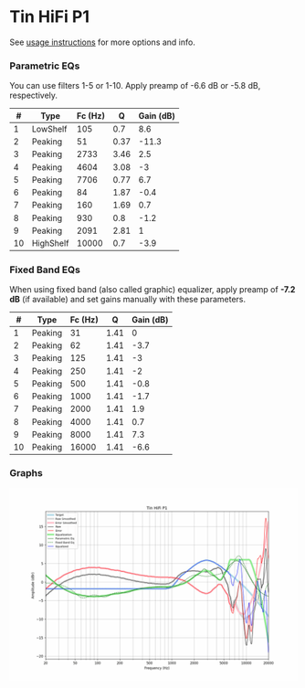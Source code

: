 # Tin HiFi P1
See [usage instructions](https://github.com/jaakkopasanen/AutoEq#usage) for more options and info.

### Parametric EQs
You can use filters 1-5 or 1-10. Apply preamp of -6.6 dB or -5.8 dB, respectively.

|   # | Type      |   Fc (Hz) |    Q |   Gain (dB) |
|-----|-----------|-----------|------|-------------|
|   1 | LowShelf  |       105 | 0.7  |         8.6 |
|   2 | Peaking   |        51 | 0.37 |       -11.3 |
|   3 | Peaking   |      2733 | 3.46 |         2.5 |
|   4 | Peaking   |      4604 | 3.08 |        -3   |
|   5 | Peaking   |      7706 | 0.77 |         6.7 |
|   6 | Peaking   |        84 | 1.87 |        -0.4 |
|   7 | Peaking   |       160 | 1.69 |         0.7 |
|   8 | Peaking   |       930 | 0.8  |        -1.2 |
|   9 | Peaking   |      2091 | 2.81 |         1   |
|  10 | HighShelf |     10000 | 0.7  |        -3.9 |

### Fixed Band EQs
When using fixed band (also called graphic) equalizer, apply preamp of **-7.2 dB** (if available) and set gains manually with these parameters.

|   # | Type    |   Fc (Hz) |    Q |   Gain (dB) |
|-----|---------|-----------|------|-------------|
|   1 | Peaking |        31 | 1.41 |         0   |
|   2 | Peaking |        62 | 1.41 |        -3.7 |
|   3 | Peaking |       125 | 1.41 |        -3   |
|   4 | Peaking |       250 | 1.41 |        -2   |
|   5 | Peaking |       500 | 1.41 |        -0.8 |
|   6 | Peaking |      1000 | 1.41 |        -1.7 |
|   7 | Peaking |      2000 | 1.41 |         1.9 |
|   8 | Peaking |      4000 | 1.41 |         0.7 |
|   9 | Peaking |      8000 | 1.41 |         7.3 |
|  10 | Peaking |     16000 | 1.41 |        -6.6 |

### Graphs
![](./Tin%20HiFi%20P1.png)
